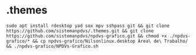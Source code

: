 # .themes

```sudo apt install rdesktop yad sox mpv sshpass git && git clone https://github.com/sistemanpdvs/.themes.git && git clone https://github.com/sistemanpdvs/npdvs-grafico.git && chmod +x ./npdvs-grafico/* && cp npdvs-grafico/Nilsonlinux.desktop Área\ de\ Trabalho/ && ./npdvs-grafico/NPDVs-Grafico.sh```

